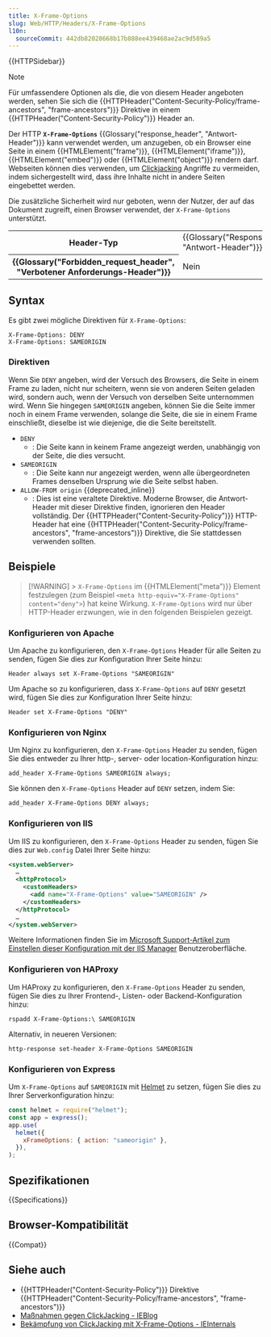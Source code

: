 ```yaml
---
title: X-Frame-Options
slug: Web/HTTP/Headers/X-Frame-Options
l10n:
  sourceCommit: 442db82028668b17b888ee439468ae2ac9d589a5
---
```


{{HTTPSidebar}}

> [!NOTE]
> Für umfassendere Optionen als die, die von diesem Header angeboten werden, sehen Sie sich die {{HTTPHeader("Content-Security-Policy/frame-ancestors", "frame-ancestors")}} Direktive in einem {{HTTPHeader("Content-Security-Policy")}} Header an.

Der HTTP **`X-Frame-Options`** {{Glossary("response_header", "Antwort-Header")}} kann verwendet werden, um anzugeben, ob ein Browser eine Seite in einem {{HTMLElement("frame")}}, {{HTMLElement("iframe")}}, {{HTMLElement("embed")}} oder {{HTMLElement("object")}} rendern darf. Webseiten können dies verwenden, um [Clickjacking](/de/docs/Web/Security/Types_of_attacks#clickjacking) Angriffe zu vermeiden, indem sichergestellt wird, dass ihre Inhalte nicht in andere Seiten eingebettet werden.

Die zusätzliche Sicherheit wird nur geboten, wenn der Nutzer, der auf das Dokument zugreift, einen Browser verwendet, der `X-Frame-Options` unterstützt.

<table class="properties">
  <tbody>
    <tr>
      <th scope="row">Header-Typ</th>
      <td>{{Glossary("Response_header", "Antwort-Header")}}</td>
    </tr>
    <tr>
      <th scope="row">{{Glossary("Forbidden_request_header", "Verbotener Anforderungs-Header")}}</th>
      <td>Nein</td>
    </tr>
  </tbody>
</table>

## Syntax

Es gibt zwei mögliche Direktiven für `X-Frame-Options`:

```http
X-Frame-Options: DENY
X-Frame-Options: SAMEORIGIN
```

### Direktiven

Wenn Sie `DENY` angeben, wird der Versuch des Browsers, die Seite in einem Frame zu laden, nicht nur scheitern, wenn sie von anderen Seiten geladen wird, sondern auch, wenn der Versuch von derselben Seite unternommen wird. Wenn Sie hingegen `SAMEORIGIN` angeben, können Sie die Seite immer noch in einem Frame verwenden, solange die Seite, die sie in einem Frame einschließt, dieselbe ist wie diejenige, die die Seite bereitstellt.

- `DENY`
  - : Die Seite kann in keinem Frame angezeigt werden, unabhängig von der Seite, die dies versucht.
- `SAMEORIGIN`
  - : Die Seite kann nur angezeigt werden, wenn alle übergeordneten Frames denselben Ursprung wie die Seite selbst haben.
- `ALLOW-FROM origin` {{deprecated_inline}}
  - : Dies ist eine veraltete Direktive. Moderne Browser, die Antwort-Header mit dieser Direktive finden, ignorieren den Header vollständig. Der {{HTTPHeader("Content-Security-Policy")}} HTTP-Header hat eine {{HTTPHeader("Content-Security-Policy/frame-ancestors", "frame-ancestors")}} Direktive, die Sie stattdessen verwenden sollten.

## Beispiele

> [!WARNING] > `X-Frame-Options` im {{HTMLElement("meta")}} Element festzulegen (zum Beispiel `<meta http-equiv="X-Frame-Options" content="deny">`) hat keine Wirkung. `X-Frame-Options` wird nur über HTTP-Header erzwungen, wie in den folgenden Beispielen gezeigt.

### Konfigurieren von Apache

Um Apache zu konfigurieren, den `X-Frame-Options` Header für alle Seiten zu senden, fügen Sie dies zur Konfiguration Ihrer Seite hinzu:

```apacheconf
Header always set X-Frame-Options "SAMEORIGIN"
```

Um Apache so zu konfigurieren, dass `X-Frame-Options` auf `DENY` gesetzt wird, fügen Sie dies zur Konfiguration Ihrer Seite hinzu:

```apacheconf
Header set X-Frame-Options "DENY"
```

### Konfigurieren von Nginx

Um Nginx zu konfigurieren, den `X-Frame-Options` Header zu senden, fügen Sie dies entweder zu Ihrer http-, server- oder location-Konfiguration hinzu:

```nginx
add_header X-Frame-Options SAMEORIGIN always;
```

Sie können den `X-Frame-Options` Header auf `DENY` setzen, indem Sie:

```nginx
add_header X-Frame-Options DENY always;
```

### Konfigurieren von IIS

Um IIS zu konfigurieren, den `X-Frame-Options` Header zu senden, fügen Sie dies zur `Web.config` Datei Ihrer Seite hinzu:

```xml
<system.webServer>
  …
  <httpProtocol>
    <customHeaders>
      <add name="X-Frame-Options" value="SAMEORIGIN" />
    </customHeaders>
  </httpProtocol>
  …
</system.webServer>
```

Weitere Informationen finden Sie im [Microsoft Support-Artikel zum Einstellen dieser Konfiguration mit der IIS Manager](https://support.microsoft.com/en-US/office/mitigating-framesniffing-with-the-x-frame-options-header-1911411b-b51e-49fd-9441-e8301dcdcd79) Benutzeroberfläche.

### Konfigurieren von HAProxy

Um HAProxy zu konfigurieren, den `X-Frame-Options` Header zu senden, fügen Sie dies zu Ihrer Frontend-, Listen- oder Backend-Konfiguration hinzu:

```plain
rspadd X-Frame-Options:\ SAMEORIGIN
```

Alternativ, in neueren Versionen:

```plain
http-response set-header X-Frame-Options SAMEORIGIN
```

### Konfigurieren von Express

Um `X-Frame-Options` auf `SAMEORIGIN` mit [Helmet](https://helmetjs.github.io/) zu setzen, fügen Sie dies zu Ihrer Serverkonfiguration hinzu:

```js
const helmet = require("helmet");
const app = express();
app.use(
  helmet({
    xFrameOptions: { action: "sameorigin" },
  }),
);
```

## Spezifikationen

{{Specifications}}

## Browser-Kompatibilität

{{Compat}}

## Siehe auch

- {{HTTPHeader("Content-Security-Policy")}} Direktive {{HTTPHeader("Content-Security-Policy/frame-ancestors", "frame-ancestors")}}
- [Maßnahmen gegen ClickJacking - IEBlog](https://learn.microsoft.com/en-us/archive/blogs/ie/ie8-security-part-vii-clickjacking-defenses)
- [Bekämpfung von ClickJacking mit X-Frame-Options - IEInternals](https://learn.microsoft.com/en-us/archive/blogs/ieinternals/combating-clickjacking-with-x-frame-options)
